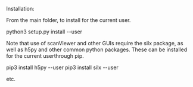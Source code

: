 Installation:

From the main folder, to install for the current user.
 
 python3 setup.py install --user

Note that use of scanViewer and other GUIs require the silx
package, as well as h5py and other common python packages.
These can be installed for the current userthrough pip.

 pip3 install h5py --user
 pip3 install silx --user

etc.
